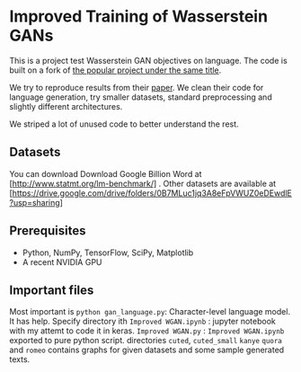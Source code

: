 Improved Training of Wasserstein GANs
=====================================

This is a project test Wasserstein GAN objectives on language. The code is built on a fork of [the popular project under the same title](https://github.com/igul222/improved_wgan_training).

We try to reproduce results from their [paper](https://arxiv.org/abs/1704.00028). We clean their code for language generation, try smaller datasets, standard preprocessing and slightly different architectures.

We striped a lot of unused code to better understand the rest.

## Datasets
You can download Download Google Billion Word at [http://www.statmt.org/lm-benchmark/] .
Other datasets are available at [https://drive.google.com/drive/folders/0B7MLuc1jq3A8eFpVWUZ0eDEwdlE?usp=sharing]

## Prerequisites

- Python, NumPy, TensorFlow, SciPy, Matplotlib
- A recent NVIDIA GPU

## Important files
Most important is `python gan_language.py`: Character-level language model. It has help. Specify directory ith
`Improved WGAN.ipynb` : jupyter notebook with my attemt to code it in keras.
`Improved WGAN.py` : `Improved WGAN.ipynb` exported to pure python script.
directories `cuted`, `cuted_small` `kanye` `quora` and `romeo` contains graphs for given datasets and some sample generated texts.
